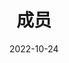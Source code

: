 ---
title: 成员
date: 2022-10-24

type: landing

sections:
  - block: people
    content:
      title: 
      # Choose which groups/teams of users to display.
      #   Edit `user_groups` in each user's profile to add them to one or more of these groups.
      user_groups:
          - 教师
          - 博士在读
          - 硕士在读
          - 本科在读
          - 访问学生
          - 毕业学生

      sort_by: Params.last_name
      sort_ascending: true
    design:
      show_interests: false
      show_role: true
      show_social: true
---